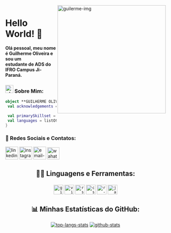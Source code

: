 <img align="right" width="340" src="https://user-images.githubusercontent.com/116320626/197283271-99674b22-1a90-4c3c-9ff7-3b77cf71cb29.png" alt="guilerme-img">

# Hello World! 👋
**Olá pessoal, meu nome é Guilherme Oliveira e sou um \
estudante de ADS do IFRO Campus Ji-Paraná.**

### <img width="25" src="https://raw.github.com/elizarov/elizarov/master/about.png" alt="about-me-img"> Sobre Mim:

```kotlin
object **GUILHERME OLIVEIRA** {
 val acknowledgements = "ÁREA DE CONHECIMENTO"
 
 val primarySkillset = "ALGUMAS HABILIDADES"
 val languages = listOf("R", "CSharp", "Java")
}
```

### 💬 Redes Sociais e Contatos:

<div align="left">
<a href="https://www.linkedin.com/in/guilherme-do-carmo-487978247/"><img width="40" src="https://user-images.githubusercontent.com/116320626/197084635-d16e2f8c-1976-4cc9-9b17-b99d99a81638.png" alt="linkedin-icon"></a>
<a href="https://www.instagram.com/guilherme_oliveira43/"><img width="40" src="https://user-images.githubusercontent.com/116320626/197085397-1bd2610f-106f-4041-a3e6-79aa6ef872d5.png" alt="instagram-icon"></a>
<a href="mailto:gui321guilherme@gmail.com
"><img width="40" src="https://user-images.githubusercontent.com/116320626/197085004-f6f3d3b4-205d-4539-bd2b-77b3d19c6824.png" alt="email-icon"></a>
<a href="http://api.whatsapp.com/send?phone=556992546656"><img src="https://cdn3.emoji.gg/emojis/6158-whatsapp.png" width="38" height="38" alt="wahatsapp-icon"></a>
</div>

<div align="center">

## 👨‍💻 Linguagens e Ferramentas:

###

<code><img height="30" src="https://cdn3.emoji.gg/emojis/3716-blurple-github.png" alt="github-icon"></code>
<code><img height="30" src="https://cdn.jsdelivr.net/gh/devicons/devicon/icons/visualstudio/visualstudio-plain.svg" alt="visual-studio-icon"></code>
<code><img height="30" src="https://cdn.jsdelivr.net/gh/devicons/devicon/icons/rstudio/rstudio-original.svg" alt="rstudio-icon"></code>
<code><img height="30" src="https://cdn.jsdelivr.net/gh/devicons/devicon/icons/csharp/csharp-original.svg" alt="csharp-icon"></code>
<code><img height="30" src="https://cdn.jsdelivr.net/gh/devicons/devicon/icons/r/r-original.svg" alt="r-language-icon"></code>
<code><img height="30" src="https://cdn.jsdelivr.net/gh/devicons/devicon/icons/java/java-original.svg" alt="java-icon"></code>
</div>

###

<div align="center">

## 📊 Minhas Estatísticas do GitHub:

<a href="https://github.com/guilherme-oliveira-dev">
  <img align="center" src="https://github-readme-stats.vercel.app/api/top-langs/?username=guilherme-oliveira-dev&theme=codeSTACKr&hide_langs_below=1" alt="top-langs-stats"></a>

<a href="https://github.com/guilherme-oliveira-dev">
  <img align="center" src="https://github-readme-stats.vercel.app/api?username=guilherme-oliveira-dev&show_icons=true&theme=codeSTACKr&line_height=27" alt="github-stats"></a>
</div>
